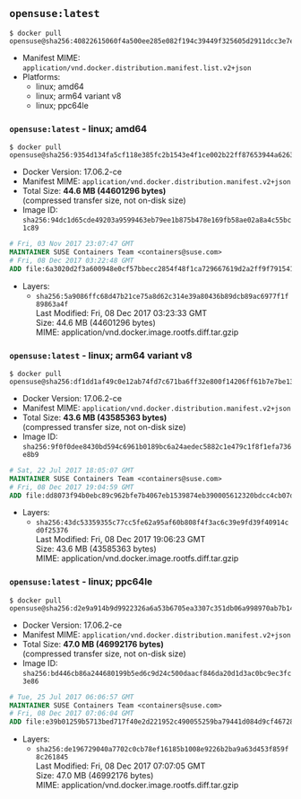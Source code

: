 ## `opensuse:latest`

```console
$ docker pull opensuse@sha256:40822615060f4a500ee285e082f194c39449f325605d2911dcc3e7e43fec2f86
```

-	Manifest MIME: `application/vnd.docker.distribution.manifest.list.v2+json`
-	Platforms:
	-	linux; amd64
	-	linux; arm64 variant v8
	-	linux; ppc64le

### `opensuse:latest` - linux; amd64

```console
$ docker pull opensuse@sha256:9354d134fa5cf118e385fc2b1543e4f1ce002b22ff87653944a626373fa4859d
```

-	Docker Version: 17.06.2-ce
-	Manifest MIME: `application/vnd.docker.distribution.manifest.v2+json`
-	Total Size: **44.6 MB (44601296 bytes)**  
	(compressed transfer size, not on-disk size)
-	Image ID: `sha256:94dc1d65cde49203a9599463eb79ee1b875b478e169fb58ae02a8a4c55bc1c89`

```dockerfile
# Fri, 03 Nov 2017 23:07:47 GMT
MAINTAINER SUSE Containers Team <containers@suse.com>
# Fri, 08 Dec 2017 03:22:48 GMT
ADD file:6a3020d2f3a600948e0cf57bbecc2854f48f1ca729667619d2a2ff9f791541c8 in / 
```

-	Layers:
	-	`sha256:5a9086ffc68d47b21ce75a8d62c314e39a80436b89dcb89ac6977f1f89863a4f`  
		Last Modified: Fri, 08 Dec 2017 03:23:33 GMT  
		Size: 44.6 MB (44601296 bytes)  
		MIME: application/vnd.docker.image.rootfs.diff.tar.gzip

### `opensuse:latest` - linux; arm64 variant v8

```console
$ docker pull opensuse@sha256:df1dd1af49c0e12ab74fd7c671ba6ff32e800f14206ff61b7e7be130a663f558
```

-	Docker Version: 17.06.2-ce
-	Manifest MIME: `application/vnd.docker.distribution.manifest.v2+json`
-	Total Size: **43.6 MB (43585363 bytes)**  
	(compressed transfer size, not on-disk size)
-	Image ID: `sha256:9f0f0dee8430bd594c6961b0189bc6a24aedec5882c1e479c1f8f1efa736e8b9`

```dockerfile
# Sat, 22 Jul 2017 18:05:07 GMT
MAINTAINER SUSE Containers Team <containers@suse.com>
# Fri, 08 Dec 2017 19:04:59 GMT
ADD file:dd8073f94b0ebc89c962bfe7b4067eb1539874eb390005612320bdcc4cb07db6 in / 
```

-	Layers:
	-	`sha256:43dc53359355c77cc5fe62a95af60b808f4f3ac6c39e9fd39f40914cd0f25376`  
		Last Modified: Fri, 08 Dec 2017 19:06:23 GMT  
		Size: 43.6 MB (43585363 bytes)  
		MIME: application/vnd.docker.image.rootfs.diff.tar.gzip

### `opensuse:latest` - linux; ppc64le

```console
$ docker pull opensuse@sha256:d2e9a914b9d9922326a6a53b6705ea3307c351db06a998970ab7b14207e38f0a
```

-	Docker Version: 17.06.2-ce
-	Manifest MIME: `application/vnd.docker.distribution.manifest.v2+json`
-	Total Size: **47.0 MB (46992176 bytes)**  
	(compressed transfer size, not on-disk size)
-	Image ID: `sha256:bd446cb86a244680199b5ed6c9d24c500daacf846da20d1d3ac0bc9ec3fc3e86`

```dockerfile
# Tue, 25 Jul 2017 06:06:57 GMT
MAINTAINER SUSE Containers Team <containers@suse.com>
# Fri, 08 Dec 2017 07:06:04 GMT
ADD file:e39b01259b5713bed717f40e2d221952c490055259ba79441d084d9cf46728b0 in / 
```

-	Layers:
	-	`sha256:de196729040a7702c0cb78ef16185b1008e9226b2ba9a63d453f859f8c261845`  
		Last Modified: Fri, 08 Dec 2017 07:07:05 GMT  
		Size: 47.0 MB (46992176 bytes)  
		MIME: application/vnd.docker.image.rootfs.diff.tar.gzip
